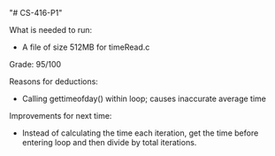 "# CS-416-P1" 

What is needed to run:
  - A file of size 512MB for timeRead.c

Grade: 95/100

Reasons for deductions:
  - Calling gettimeofday() within loop; causes inaccurate average time

Improvements for next time:
  - Instead of calculating the time each iteration, get the time before
entering loop and then divide by total iterations.
